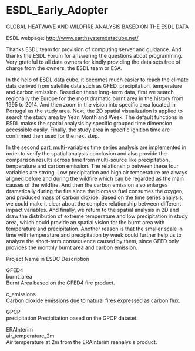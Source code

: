 # ESDL_Early_Adopter
GLOBAL HEATWAVE AND WILDFIRE ANALYSIS BASED ON THE ESDL DATA

ESDL webpage: http://www.earthsystemdatacube.net/

Thanks ESDL team for provision of computing server and guidance. 
And thanks the ESDL Forum for answering the questions about programming. 
Very grateful to all data owners for kindly providing the data sets free of charge from the owners, the ESDL team or ESA.

In the help of ESDL data cube, it becomes much easier to reach the climate data derived from satellite data such as GFED, precipitation, temperature and carbon emission. Based on these long-term data, first we search regionally the Europe for the most dramatic burnt area in the history from 1995 to 2014. And then zoom in the vision into specific area located in Portugal as the study area. Next, the 2D spatial visualization is applied to search the study area by Year, Month and Week. The default functions in ESDL makes the spatial analysis by specific grouped time dimension accessible easily. Finally, the study area in specific ignition time are confirmed then used for the next step.

In the second part, multi-variables time series analysis are implemented in order to verify the spatial analysis conclusion and also provide the comparison results across time from multi-source like precipitation, temperature and carbon emission. The relationship between these four variables are strong. Low precipitation and high air temperature are always aligned before and during the wildfire which can be regarded as the main causes of the wildfire. And then the carbon emission also enlarges dramatically during the fire since the biomass fuel consumes the oxygen, and produced mass of carbon dioxide. Based on the time series analysis, we could make it clear about the complex relationship between different impact variables. And finally, we return to the spatial analysis in 2D and draw the distribution of extreme temperature and low precipitation in study area, which could provide an spatial vision for the burnt area with temperature and precipitation. Another reason is that the smaller scale in time with temperature and precipitation by week could further help us to analyze the short-term consequence caused by them, since GFED only provides the monthly burnt area and carbon emission.

Project	        Name in ESDC	    Description

GFED4	
  burnt_area	
  Burnt Area based on the GFED4 fire product.
  
  c_emissions	
  Carbon dioxide emissions due to natural fires expressed as carbon flux.
  
GPCP	
  precipitation	
  Precipitation based on the GPCP dataset.
  
ERAInterim	
  air_temperature_2m	
  Air temperature at 2m from the ERAInterim reanalysis product.


